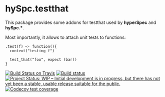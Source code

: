 # hySpc.testthat

This package provides some addons for testthat used by **hyperSpec** and **hySpc.\***.

Most importantly, it allows to attach unit tests to  functions:

```
.test(f) <- function(){
  context("testing f")
  
  test_that("foo", expect (bar))
}
```

<!-- badges: start -->
<!--
[![CRAN
status](https://www.r-pkg.org/badges/version/hySpc.testthat)](https://cran.r-project.org/package=hySpc.testthat)
-->
[![Build Status on Travis](https://travis-ci.com/r-hyperspec/hySpc.testthat.svg?branch=master)](https://travis-ci.com/github/r-hyperspec/hySpc.testthat)
[![Build status](https://ci.appveyor.com/api/projects/status/v2wyml7wkj6wwdxn?svg=true)](https://ci.appveyor.com/project/r-hyperspec/hyperspec-skeleton)
[![Project Status: WIP – Initial development is in progress, but there has not yet been a stable, usable release suitable for the public.](https://www.repostatus.org/badges/latest/wip.svg)](https://www.repostatus.org/#wip)
[![Codecov test coverage](https://codecov.io/gh/r-hyperspec/hySpc.testthat/branch/master/graph/badge.svg)](https://codecov.io/gh/r-hyperspec/hySpc.testthat?branch=master)
<!-- badges: end -->


